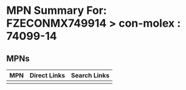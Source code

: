 



# MPN Summary For: FZECONMX749914 > con-molex : 74099-14

## MPNs
  

|MPN|Direct Links|Search Links|
| :--- | :--- | :--- |
||||
